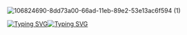 ![106824690-8dd73a00-66ad-11eb-89e2-53e13ac6f594 (1)](https://user-images.githubusercontent.com/79738922/150628863-e161ecb3-06fe-4656-be20-9122ed533309.gif)

[![Typing SVG](https://readme-typing-svg.herokuapp.com?color=%2336BCF7&size=30&lines=%F0%9F%91%8F+Walcome+Alif-Vau+Profail%F0%9F%91%8F)](https://git.io/typing-svg)[![Typing SVG](https://readme-typing-svg.herokuapp.com?color=%2336BCF7&size=30&lines=%F0%9F%91%8F+Walcome+Alif-Vau+Profail%F0%9F%91%8F)](https://git.io/typing-svg)
